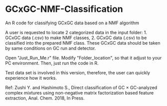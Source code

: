 # GCxGC-NMF-Classification
An R code for classifying GCxGC data based on a NMF algorithm


A user is requested to locate 2 categorized data in the input folder: 1. GCxGC data (.csv) to make NMF classes, 2. GCxGC data (.csv) to be classified into the prepared NMF class.
These GCxGC data should be taken by same conditions on GC run and detector.


Open "Just_Run_Me.r" file. Modify "Folder_location", so that it adjust to your PC environment.
Then, just run the code in R.


Test data set is involved in this version, therefore, the user can quickly experience how it works.


Ref: Zushi Y. and Hashimoto S., Direct classification of GC × GC-analyzed complex mixtures using non-negative matrix factorization based feature extraction, Anal. Chem. 2018, In Press.
